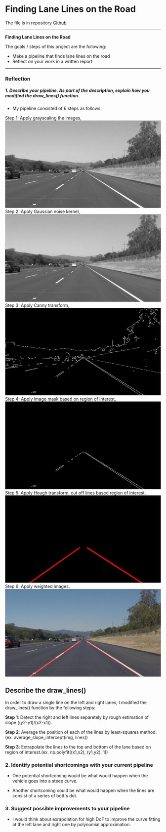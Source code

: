 # **Finding Lane Lines on the Road** 

The file is in repository [Github](https://github.com/JeonghwaLee-TwinDAD/CarND-Detect_Lanes_Basic/test_videos)

---

**Finding Lane Lines on the Road**

The goals / steps of this project are the following:
* Make a pipeline that finds lane lines on the road
* Reflect on your work in a written report

---

### Reflection

##### 1. Describe your pipeline. As part of the description, explain how you modified the draw_lines() function.

* My pipeline consisted of 6 steps as follows: 

Step 1: Apply grayscaling the images,
![image1](./test_images_output/solidWhiteRight1.jpg)
Step 2: Apply Gaussian noise kernel,
![image2](./test_images_output/solidWhiteRight2.jpg) 
Step 3: Apply Canny transform,
![image3](./test_images_output/solidWhiteRight3.jpg)
Step 4: Apply image mask based on region of interest,
![image4](./test_images_output/solidWhiteRight4.jpg)
Step 5: Apply Hough transform, cut off lines based region of interest.
![image5](./test_images_output/solidWhiteRight5.jpg)
Step 6: Apply weighted images.
![image6](./test_images_output/solidWhiteRight6.jpg)

## Describe the draw_lines()
In order to draw a single line on the left and right lanes, I modified the draw_lines() function by the following steps:

**Step 1**: Detect the right and left lines separetely by rough estimation of slope ((y2-y1)/(x2-x1)). 

**Step 2**: Average the position of each of the lines by least-squares method. (ex. average_slope_intercept(img, lines))

**Step 3**: Extrapolate the lines to the top and bottom of the lane based on region of interest.(ex. np.polyfit((x1,x2), (y1,y2), 1))

### 2. Identify potential shortcomings with your current pipeline

* One potential shortcoming would be what would happen when the vehicle goes into a steep curve.

* Another shortcoming could be what would happen when the lines are consist of a series of bott's dot.


### 3. Suggest possible improvements to your pipeline

* I would think about exrapolation for high DoF to improve the curve fitting at the left lane and right one by polynomial approximation. 

